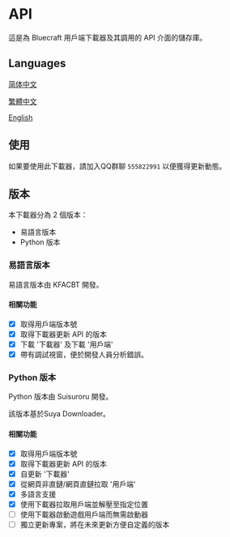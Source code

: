 # API

這是為 Bluecraft 用戶端下載器及其調用的 API 介面的儲存庫。

## Languages

[简体中文](https://bluecraft-server.github.io/API/multi-languages/zh_hans)

[繁體中文](https://github.com/Bluecraft-Server/API/multi-languages/zh_hant)

[English](https://github.com/Bluecraft-Server/API/multi-languages/en_us)

## 使用

如果要使用此下載器，請加入QQ群聊 `555822991` 以便獲得更新動態。

## 版本

本下載器分為 2 個版本：
 - 易語言版本
 - Python 版本

### 易語言版本

易語言版本由 KFACBT 開發。

#### 相關功能

- [x] 取得用戶端版本號
- [x] 取得下載器更新 API 的版本
- [x] 下載 '下載器' 及下載 '用戶端'
- [x] 帶有調試視窗，便於開發人員分析錯誤。

### Python 版本

Python 版本由 Suisuroru 開發。

該版本基於Suya Downloader。

#### 相關功能

- [x] 取得用戶端版本號
- [x] 取得下載器更新 API 的版本
- [x] 自更新 '下載器'
- [x] 從網頁非直鏈/網頁直鏈拉取 '用戶端'
- [x] 多語言支援
- [x] 使用下載器拉取用戶端並解壓至指定位置
- [ ] 使用下載器啟動遊戲用戶端而無需啟動器
- [ ] 獨立更新專案，將在未來更新方便自定義的版本